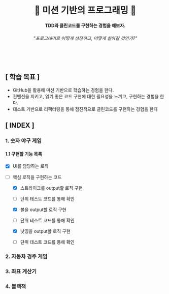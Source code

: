 <div align="center">

<h1>🎁 <b>미션 기반의 프로그래밍</b> 🎁</h1>

<b>TDD와 클린코드를 구현하는 경험을 해보자.</b>

<h6>"프로그래머로 어떻게 성장하고, 어떻게 살아갈 것인가?"</h6>

</div>

<br>
<br>


## **[ 학습 목표 ]**
- GitHub을 활용해 미션 기반으로 학습하는 경험을 한다.
- 컨벤션을 지키고, 읽기 좋은 코드 구현에 대한 필요성을 느끼고, 구현하는 경험을 한다.
- 테스트 기반으로 리팩터링을 통해 점진적으로 클린코드를 구현하는 경험을 한다

## **[ INDEX ]**

### **1. 숫자 야구 게임**
#### 1.1 구현할 기능 목록
- [x] UI를 담당하는 로직
  
- [ ] 핵심 로직을 구현하는 코드
  - [x] 스트라이크를 output할 로직 구현
  - [ ] 단위 테스트 코드를 통해 확인
  - [x] 볼을 output할 로직 구현
  - [ ] 단위 테스트 코드를 통해 확인
  - [x] 낫띵을 output할 로직 구현
  - [ ] 단위 테스트 코드를 통해 확인
  


### **2. 자동차 경주 게임**
### **3. 좌표 계산기**
### **4. 블랙잭**
